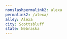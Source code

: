 ```yaml
---
﻿nonslashpermalink2: alexa
permalink2: /alexa/
alley: Alexa
city: Scottsbluff
state: Nebraska
---
```

